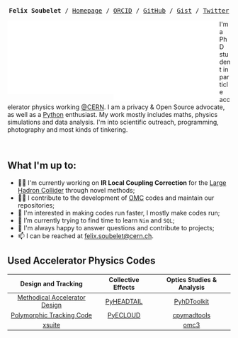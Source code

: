 <!-- <h1 align="center">Hi there, I'm Felix <img src="https://media.giphy.com/media/hvRJCLFzcasrR4ia7z/giphy.gif" height="32" /></h1> -->
<p><pre align="center">
<strong>Felix Soubelet</strong> / <a href="https://fsoubelet.github.io">Homepage</a> / <a href="https://orcid.org/0000-0001-8012-1440">ORCID</a> / <a href="https://github.com/fsoubelet">GitHub</a> / <a href="https://gist.github.com/fsoubelet">Gist</a> / <a href="https://twitter.com/Felix_Fly">Twitter</a>
</pre></p>

<a href="https://metrics.lecoq.io/about/fsoubelet"><img src="metrics-base.svg" align="left" width="47.5%"></img></a>
<a href="https://metrics.lecoq.io/about/fsoubelet"><img src="metrics-achievements.svg" align="left" width="47.5%"></img></a>

I'm a PhD student in particle accelerator physics working [@CERN][cern].
I am a privacy & Open Source advocate, as well as a [Python][python] enthusiast.
My work mostly includes maths, physics simulations and data analysis.
I'm into scientific outreach, programming, photography and most kinds of tinkering.

<br>

<!-- A Little About Me -->

## What I'm up to:
- 👨‍🔬 I'm currently working on **IR Local Coupling Correction** for the [Large Hadron Collider][lhc] through novel methods;
- 👨‍💻 I contribute to the development of [OMC][pylhc] codes and maintain our repositories;
- 🏃 I'm interested in making codes run faster, I mostly make codes run;
- 🌱 I’m currently trying to find time to learn `Nim` and `SQL`;
- 💬 I'm always happy to answer questions and contribute to projects;
- 📫 I can be reached at felix.soubelet@cern.ch.

<!-- My Codes -->

## Used Accelerator Physics Codes

|         Design and Tracking          |    Collective Effects    | Optics Studies & Analysis  |
| :----------------------------------: | :----------------------: | :------------------------: |
| [Methodical Accelerator Design][mad] | [PyHEADTAIL][pyheadtail] | [PyhDToolkit][pyhdtoolkit] |
|   [Polymorphic Tracking Code][ptc]   |   [PyECLOUD][pyecloud]   | [cpymadtools][cpymadtools] |
|           [xsuite][xsuite]           |                          |        [omc3][omc3]        |


<!-- <strong>Design and Tracking Codes</strong>
- [Methodical Accelerator Design][mad]
- [Polymorphic Tracking Code][ptc]
- [SixTrack / SixTrackLib](https://github.com/SixTrack)
- [xsuite / xtrack][xsuite]

<strong>Collective Effects</strong>
- [PyHEADTAIL][pyheadtail]
- [PyECLOUD][pyecloud]

<strong>Optics Studies & Analysis</strong>
- [PyhDToolkit][pyhdtoolkit]
- [cpymadtools][cpymadtools]
- [optics_functions](https://github.com/pylhc/optics_functions)
- [omc3][omc3] -->

<!-- My GitHub Stats ❤️ -->

<!-- ## Languages, Tools and Statistics

<h1 align="center">

<img src="https://img.shields.io/badge/GitHub-181717?logo=github&logoColor=fff&style=for-the-badge" alt="GitHub Badge">
<img src="https://img.shields.io/badge/Linux-FCC624?logo=linux&logoColor=000&style=for-the-badge" alt="Linux Badge">
<img src="https://img.shields.io/badge/Git-F05032?logo=git&logoColor=fff&style=for-the-badge" alt="Git Badge">
<img src="https://img.shields.io/badge/GitLab-FCA121?logo=gitlab&logoColor=fff&style=for-the-badge" alt="GitLab Badge">

<br />

<img src="https://img.shields.io/badge/Apache%20Spark-E25A1C?logo=apachespark&logoColor=fff&style=for-the-badge" alt="Apache Spark Badge">
<img src="https://img.shields.io/badge/Neovim-57A143?logo=neovim&logoColor=fff&style=for-the-badge" alt="Neovim Badge">
<img src="https://img.shields.io/badge/Jupyter-F37626?logo=jupyter&logoColor=fff&style=for-the-badge" alt="Jupyter Badge">
<img src="https://img.shields.io/badge/PyCharm-000?logo=pycharm&logoColor=fff&style=for-the-badge" alt="PyCharm Badge">
<img src="https://img.shields.io/badge/Visual%20Studio%20Code-007ACC?logo=visualstudiocode&logoColor=fff&style=for-the-badge" alt="Visual Studio Code Badge">
<img src="https://img.shields.io/badge/Docker-2496ED?logo=docker&logoColor=fff&style=for-the-badge" alt="Docker Badge">

<br />

<a href="https://metrics.lecoq.io/about/fsoubelet"><img src="metrics-languages.svg" align="center" width="75%"></img></a> -->

[cern]: https://home.cern/
[cpymadtools]: https://github.com/beamopticsanalysis/cpymadtools
[lhc]: https://home.cern/science/accelerators/large-hadron-collider
[mad]: https://mad.web.cern.ch/mad/
[omc3]: https://github.com/pylhc/omc3
[ptc]: http://madx.web.cern.ch/madx/doc/PTC_reference_manual.pdf
[pyecloud]: https://github.com/PyCOMPLETE/PyECLOUD
[pyhdtoolkit]: https://github.com/fsoubelet/PyhDToolkit
[pyheadtail]: https://github.com/PyCOMPLETE/PyHEADTAIL
[pylhc]: https://github.com/pylhc
[python]: https://www.python.org/
[xsuite]: https://github.com/xsuite
